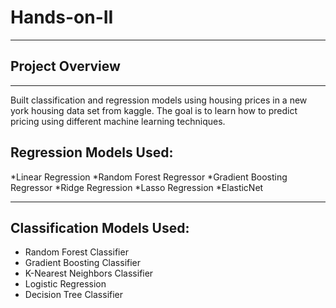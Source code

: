 # Hands-on-II
---

## Project Overview
---
Built classification and regression models using housing prices in a new york housing data set from kaggle.
The goal is to learn how to predict pricing using different machine learning techniques.

## Regression Models Used:
*Linear Regression
*Random Forest Regressor
*Gradient Boosting Regressor
*Ridge Regression
*Lasso Regression
*ElasticNet

--- 

## Classification Models Used:
* Random Forest Classifier
* Gradient Boosting Classifier
* K-Nearest Neighbors Classifier
* Logistic Regression
* Decision Tree Classifier
